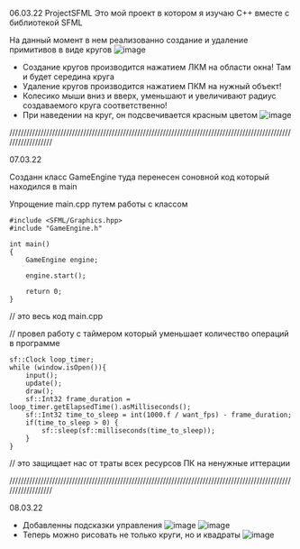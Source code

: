 06.03.22
ProjectSFML 
Это мой проект в котором я изучаю C++ вместе с библиотекой SFML

На данный момент в нем реализованно создание и удаление примитивов в виде кругов
![image](https://user-images.githubusercontent.com/93863311/156939845-70554b41-0c2d-49a7-9d02-63b44a26c30d.png)

- Создание кругов производится нажатием ЛКМ на области окна! Там и будет середина круга
- Удаление кругов производится нажатием ПКМ на нужный объект!
- Колесико мыши вниз и вверх, уменьшают и увеличивают радиус создаваемого круга соответственно!
- При наведении на круг, он подсвечивается красным цветом
![image](https://user-images.githubusercontent.com/93863311/156940043-f8ec7362-2c18-4556-9ec4-41e952d00f70.png)

//////////////////////////////////////////////////////////////////////////////////////////////////////////////////

07.03.22

Созданн класс GameEngine туда перенесен соновной код который находился в main

Упрощение main.cpp путем работы с классом
```
#include <SFML/Graphics.hpp>
#include "GameEngine.h"

int main()
{
	GameEngine engine;

	engine.start();
	
	return 0;
}
```
// это весь код main.cpp

// провел работу с таймером который уменьшает количество операций в программе
```
sf::Clock loop_timer;
while (window.isOpen()){
	input();
	update();
	draw();
	sf::Int32 frame_duration = loop_timer.getElapsedTime().asMilliseconds(); 
	sf::Int32 time_to_sleep = int(1000.f / want_fps) - frame_duration;
	if(time_to_sleep > 0) {
		sf::sleep(sf::milliseconds(time_to_sleep));
	}
}
```
// это защищает нас от траты всех ресурсов ПК на ненужные иттерации

//////////////////////////////////////////////////////////////////////////////////////////////////////////////////

08.03.22

 - Добавленны подсказки управления
![image](https://user-images.githubusercontent.com/93863311/157324077-d7bd5f6a-a5f6-41fe-8929-42a36a4b2948.png)
![image](https://user-images.githubusercontent.com/93863311/157324110-8cb1f1fc-1344-40c8-96ea-f15b374e3d99.png)
 - Теперь можно рисовать не только круги, но и квадраты 
![image](https://user-images.githubusercontent.com/93863311/157323866-b2414f61-8fa2-4431-817d-236711d46f77.png)

  
